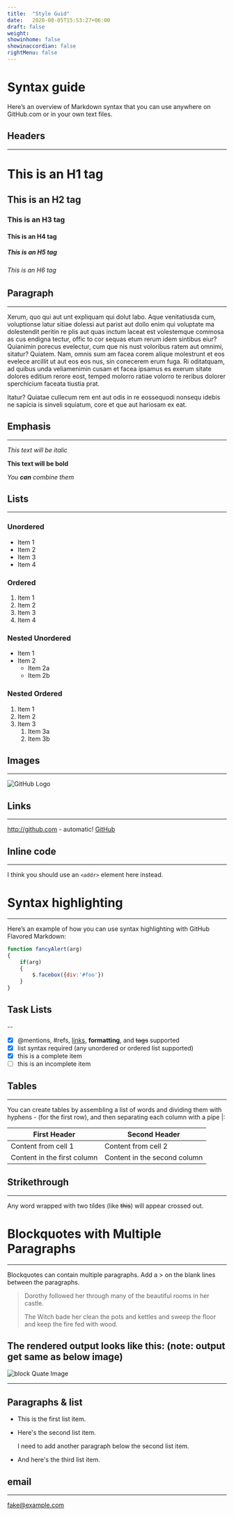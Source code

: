 ```yaml
---
title:  "Style Guid"
date:   2020-08-05T15:53:27+06:00
draft: false
weight: 
showinhome: false
showinaccordian: false
rightMenu: false
---
```

# Syntax guide
Here’s an overview of Markdown syntax that you can use anywhere on GitHub.com or in your own text files.

## Headers
---
# This is an H1 tag
## This is an H2 tag
### This is an H3 tag
#### This is an H4 tag
##### This is an H5 tag
###### This is an H6 tag

## Paragraph
---
Xerum, quo qui aut unt expliquam qui dolut labo. Aque venitatiusda cum, voluptionse latur sitiae dolessi aut parist aut dollo enim qui voluptate ma dolestendit peritin re plis aut quas inctum laceat est volestemque commosa as cus endigna tectur, offic to cor sequas etum rerum idem sintibus eiur? Quianimin porecus evelectur, cum que nis nust voloribus ratem aut omnimi, sitatur? Quiatem. Nam, omnis sum am facea corem alique molestrunt et eos evelece arcillit ut aut eos eos nus, sin conecerem erum fuga. Ri oditatquam, ad quibus unda veliamenimin cusam et facea ipsamus es exerum sitate dolores editium rerore eost, temped molorro ratiae volorro te reribus dolorer sperchicium faceata tiustia prat.

Itatur? Quiatae cullecum rem ent aut odis in re eossequodi nonsequ idebis ne sapicia is sinveli squiatum, core et que aut hariosam ex eat.

## Emphasis
---
*This text will be italic*

**This text will be bold**

_You **can** combine them_

## Lists
---

### Unordered
* Item 1
* Item 2
* Item 3
* Item 4

### Ordered
1. Item 1
1. Item 2
1. Item 3
1. Item 4
    
### Nested Unordered
* Item 1
* Item 2
  * Item 2a
  * Item 2b
### Nested Ordered
1. Item 1
2. Item 2
3. Item 3
   1. Item 3a
   2. Item 3b

## Images
---
![GitHub Logo](../../images/contactus.svg)

## Links
---
http://github.com - automatic!
[GitHub](http://github.com)

## Inline code
---
I think you should use an
`<addr>` element here instead.


# Syntax highlighting
---
Here’s an example of how you can use syntax highlighting with GitHub Flavored Markdown:
```javascript
function fancyAlert(arg) 
{
    if(arg) 
    {
        $.facebox({div:'#foo'})
    }
}
```
## Task Lists
--
- [x] @mentions, #refs, [links](), **formatting**, and <del>tags</del> supported
- [x] list syntax required (any unordered or ordered list supported)
- [x] this is a complete item
- [ ] this is an incomplete item

## Tables
---
You can create tables by assembling a list of words and dividing them with hyphens - (for the first row), and then separating each column with a pipe |:

First Header | Second Header
------------ | -------------
Content from cell 1 | Content from cell 2
Content in the first column | Content in the second column


## Strikethrough
---
Any word wrapped with two tildes (like ~~this~~) will appear crossed out.


# Blockquotes with Multiple Paragraphs
---
Blockquotes can contain multiple paragraphs. Add a > on the blank lines between the paragraphs.

> Dorothy followed her through many of the beautiful rooms in her castle.
>
> The Witch bade her clean the pots and kettles and sweep the floor and keep the fire fed with wood.

**The rendered output looks like this:** (note: output get same as below image)
---

![block Quate Image](../../images/blockquate.png)

---

## Paragraphs & list
*   This is the first list item.
*   Here's the second list item.

    I need to add another paragraph below the second list item.

*   And here's the third list item.

## email
---
<fake@example.com>